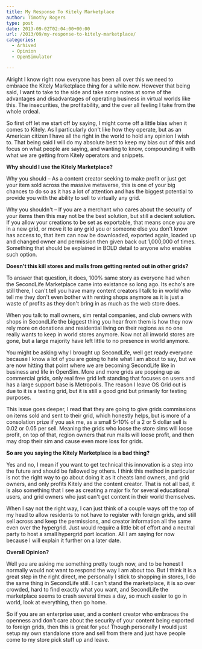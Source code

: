 ```yaml
---
title: My Response To Kitely Marketplace
author: Timothy Rogers
type: post
date: 2013-09-02T02:04:00+00:00
url: /2013/09/my-response-to-kitely-marketplace/
categories:
  - Arhived
  - Opinion
  - OpenSimulator

---
```

Alright I know right now everyone has been all over this we need to embrace the Kitely Marketplace thing for a while now. However that being said, I want to take to the side and take some notes at some of the advantages and disadvantages of operating business in virtual worlds like this. The insecurities, the profitability, and the over all feeling I take from the whole ordeal.

So first off let me start off by saying, I might come off a little bias when it comes to Kitely. As I particularly don't like how they operate, but as an American citizen I have all the right in the world to hold any opinion I wish to. That being said I will do my absolute best to keep my bias out of this and focus on what people are saying, and wanting to know, compounding it with what we are getting from Kitely operators and snippets.

**Why should I use the Kitely Marketplace?**

Why you should – As a content creator seeking to make profit or just get your item sold across the massive metaverse, this is one of your big chances to do so as it has a lot of attention and has the biggest potential to provide you with the ability to sell to virtually any grid.

Why you shouldn't – If you are a merchant who cares about the security of your items then this may not be the best solution, but still a decient solution. If you allow your creations to be set as exportable, that means once you are in a new grid, or move it to any grid you or someone else you don't know has access to, that item can now be downloaded, exported again, loaded up and changed owner and permission then given back out 1,000,000 of times. Something that should be explained in BOLD detail to anyone who enables such option.

**Doesn't this kill stores and malls from getting rented out in other grids?**

To answer that question, it does, 100% same story as everyone had when the SecondLife Marketplace came into existance so long ago. Its echo's are still there, I can't tell you have many content creators I talk to in world who tell me they don't even bother with renting shops anymore as it is just a waste of profits as they don't bring in as much as the web store does.

When you talk to mall owners, sim rental companies, and club owners with shops in SecondLife the biggest thing you hear from them is how they now rely more on donations and residential living on their regions as no one really wants to keep in world stores anymore. Now not all inworld stores are gone, but a large majority have left little to no presence in world anymore.

You might be asking why I brought up SecondLife, well get ready everyone because I know a lot of you are going to hate what I am about to say, but we are now hitting that point where we are becoming SecondLife like in business and life in OpenSim. More and more grids are popping up as commercial grids, only real free grid left standing that focuses on users and has a large support base is Metropolis. The reason I leave OS Grid out is due to it is a testing grid, but it is still a good grid but primarily for testing purposes.

This issue goes deeper, I read that they are going to give grids commissions on items sold and sent to their grid, which honestly helps, but is more of a consolation prize if you ask me, as a small 5-10% of a 2 or 5 dollar sell is 0.02 or 0.05 per sell. Meaning the grids who loose the store sims will loose profit, on top of that, region owners that run malls will loose profit, and then may drop their sim and cause even more loss for grids.

**So are you saying the Kitely Marketplace is a bad thing?**

Yes and no, I mean if you want to get technical this innovation is a step into the future and should be fallowed by others. I think this method in particular is not the right way to go about doing it as it cheats land owners, and grid owners, and only profits Kitely and the content creator. That is not all bad, it is also something that I see as creating a major fix for several educational users, and grid owners who just can't get content in their world themselves.

When I say not the right way, I can just think of a couple ways off the top of my head to allow residents to not have to register with foreign grids, and still sell across and keep the permissions, and creator information all the same even over the hypergrid. Just would require a little bit of effort and a neutral party to host a small hypergrid port location. All I am saying for now because I will explain it further on a later date.

**Overall Opinion?**

Well you are asking me something pretty tough now, and to be honest I normally would not want to respond the way I am about too. But I think it is a great step in the right direct, me personally I stick to shopping in stores, I do the same thing in SecondLife still. I can't stand the marketplace, it is so over crowded, hard to find exactly what you want, and SecondLife the marketplace seems to crash several times a day, so much easier to go in world, look at everything, then go home.

So if you are an enterprise user, and a content creator who embraces the openness and don't care about the security of your content being exported to foreign grids, then this is great for you! Though personally I would just setup my own standalone store and sell from there and just have people come to my store pick stuff up and leave.